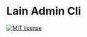 # Lain Admin Cli

[![MIT license](https://img.shields.io/github/license/mashape/apistatus.svg)](https://opensource.org/licenses/MIT)
